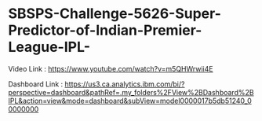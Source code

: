 # SBSPS-Challenge-5626-Super-Predictor-of-Indian-Premier-League-IPL-

Video Link : https://www.youtube.com/watch?v=m5QHWrwii4E

Dashboard Link : https://us3.ca.analytics.ibm.com/bi/?perspective=dashboard&pathRef=.my_folders%2FView%2BDashboard%2BIPL&action=view&mode=dashboard&subView=model0000017b5db51240_00000000

